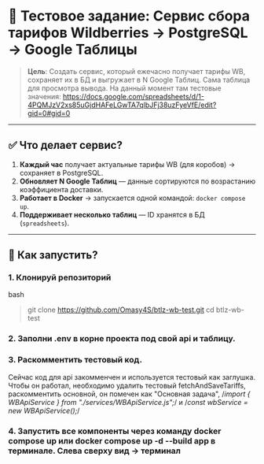 # 🚀 Тестовое задание: Сервис сбора тарифов Wildberries → PostgreSQL → Google Таблицы

> **Цель**: Создать сервис, который ежечасно получает тарифы WB, сохраняет их в БД и выгружает в N Google Таблиц.
Сама таблица для просмотра вывода. На данный момент там тестовые значения:
https://docs.google.com/spreadsheets/d/1-4PQMJzV2xs85uGjdHAFeLGwTA7qlbJFj38uzFyeVfE/edit?gid=0#gid=0

---

## ✅ Что делает сервис?

1. **Каждый час** получает актуальные тарифы WB (для коробов) → сохраняет в PostgreSQL.
2. **Обновляет N Google Таблиц** — данные сортируются по возрастанию коэффициента доставки.
3. **Работает в Docker** → запускается одной командой: `docker compose up`.
4. **Поддерживает несколько таблиц** — ID хранятся в БД (`spreadsheets`).

---

## 🚀 Как запустить?

### 1. Клонируй репозиторий

bash
> git clone https://github.com/Omasy4S/btlz-wb-test.git
> cd btlz-wb-test

### 2. Заполни .env в корне проекта под свой api и таблицу.

### 3. Раскомментить тестовый код.

Сейчас код для api закомменчен и используется тестовый как заглушка. Чтобы он работал, необходимо удалить тестовый fetchAndSaveTariffs,
раскомментить основной, он помечен как "Основная задача", /*import { WBApiService } from "./services/WBApiService.js";*/ и /*const wbService = new WBApiService();*/

### 4. Запустить все компоненты через команду docker compose up или docker compose up -d --build app в терминале. Слева сверху вид -> терминал

